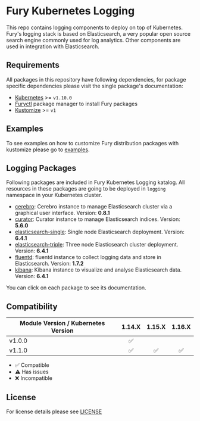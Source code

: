 # Fury Kubernetes Logging

This repo contains logging components to deploy on top of Kubernetes. Fury's
logging stack is based on Elasticsearch, a very popular open source search
engine commonly used for log analytics. Other components are used in integration
with Elasticsearch.

## Requirements

All packages in this repository have following dependencies, for package
specific dependencies please visit the single package's documentation:

- [Kubernetes](https://kubernetes.io) >= `v1.10.0`
- [Furyctl](https://github.com/sighup-io/furyctl) package manager to install Fury packages
- [Kustomize](https://github.com/kubernetes-sigs/kustomize) >= `v1`


## Examples

To see examples on how to customize Fury distribution packages with kustomize
please go to [examples](examples).


## Logging Packages

Following packages are included in Fury Kubernetes Logging katalog. All
resources in these packages are going to be deployed in `logging` namespace in
your Kubernetes cluster.

- [cerebro](katalog/cerebro): Cerebro instance to manage Elasticsearch cluster via a
  graphical user interface. Version: **0.8.1**
- [curator](katalog/curator): Curator instance to manage Elasticsearch indices. Version: **5.6.0**
- [elasticsearch-single](katalog/elasticsearch-single): Single node Elasticsearch
  deployment. Version: **6.4.1**
- [elasticsearch-triple](katalog/elasticsearch-triple): Three node Elasticsearch cluster
  deployment. Version: **6.4.1**
- [fluentd](katalog/fluentd): fluentd instance to collect logging data and store in
  Elasticsearch. Version: **1.7.2**
- [kibana](katalog/kibana): Kibana instance to visualize and analyse Elasticsearch data. Version: **6.4.1**

You can click on each package to see its documentation.


## Compatibility

| Module Version / Kubernetes Version | 1.14.X             | 1.15.X             | 1.16.X             |
|-------------------------------------|:------------------:|:------------------:|:------------------:|
| v1.0.0                              | :white_check_mark: |                    |                    |
| v1.1.0                              | :white_check_mark: | :white_check_mark: | :white_check_mark: |

- :white_check_mark: Compatible
- :warning: Has issues
- :x: Incompatible


## License

For license details please see [LICENSE](https://sighup.io/fury/license)
